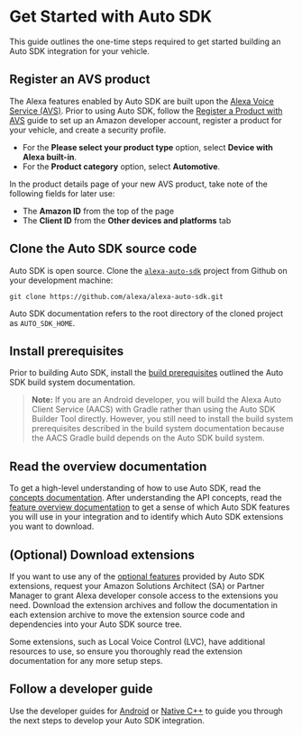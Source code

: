 # Get Started with Auto SDK

This guide outlines the one-time steps required to get started building an Auto SDK integration for your vehicle.

## Register an AVS product

The Alexa features enabled by Auto SDK are built upon the [Alexa Voice Service (AVS)](https://developer.amazon.com/en-US/docs/alexa/alexa-voice-service/get-started-with-alexa-voice-service.html). Prior to using Auto SDK, follow the [Register a Product with AVS](https://developer.amazon.com/en-US/docs/alexa/alexa-voice-service/register-a-product-with-avs.html) guide to set up an Amazon developer account, register a product for your vehicle, and create a security profile.
    
* For the **Please select your product type** option, select **Device with Alexa built-in**.
* For the **Product category** option, select **Automotive**.

In the product details page of your new AVS product, take note of the following fields for later use:

* The **Amazon ID** from the top of the page
* The **Client ID** from the **Other devices and platforms** tab

## Clone the Auto SDK source code

Auto SDK is open source. Clone the [`alexa-auto-sdk`](https://github.com/alexa/alexa-auto-sdk) project from Github on your development machine:
```
git clone https://github.com/alexa/alexa-auto-sdk.git
```
Auto SDK documentation refers to the root directory of the cloned project as `AUTO_SDK_HOME`.

## Install prerequisites

Prior to building Auto SDK, install the [build prerequisites](./native/building.md) outlined the Auto SDK build system documentation. 

> **Note:** If you are an Android developer, you will build the Alexa Auto Client Service (AACS) with Gradle rather than using the Auto SDK Builder Tool directly. However, you still need to install the build system prerequisites described in the build system documentation because the AACS Gradle build depends on the Auto SDK build system.

## Read the overview documentation

To get a high-level understanding of how to use Auto SDK, read the [concepts documentation](./explore/concepts/index.md). After understanding the API concepts, read the [feature overview documentation](./explore/features/index.md) to get a sense of which Auto SDK features you will use in your integration and to identify which Auto SDK extensions you want to download.

## (Optional) Download extensions

If you want to use any of the [optional features](./explore/features/index.md#extension-modules) provided by Auto SDK extensions, request your Amazon Solutions Architect (SA) or Partner Manager to grant Alexa developer console access to the extensions you need. Download the extension archives and follow the documentation in each extension archive to move the extension source code and dependencies into your Auto SDK source tree.

Some extensions, such as Local Voice Control (LVC), have additional resources to use, so ensure you thoroughly read the extension documentation for any more setup steps.

## Follow a developer guide

Use the developer guides for [Android](./android/index.md) or [Native C++](./native/index.md) to guide you through the next steps to develop your Auto SDK integration.